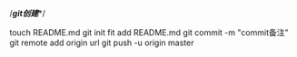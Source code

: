 /***git创建****/

touch  README.md
git init
fit add README.md
git commit -m "commit备注"
git remote add origin url
git push -u origin master